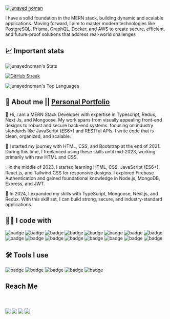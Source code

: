 <a href="https://junayednoman.vercel.app/" target="_blank">
<img alt="junayed noman" src="https://i.postimg.cc/8Pr8qDKy/junayed-noman.png" />
</a>

I have a solid foundation in the MERN stack, building dynamic and scalable applications. Moving forward, I aim to master modern technologies like PostgreSQL, Prisma, GraphQL, Docker, and AWS to create secure, efficient, and future-proof solutions that address real-world challenges

## 📈 Important stats
![junayednoman's Stats](https://github-readme-stats.vercel.app/api?username=junayednoman&theme=default&show_icons=true&hide_border=false&count_private=true)

<a href="https://git.io/streak-stats"><img src="https://streak-stats.demolab.com?user=junayednoman" alt="GitHub Streak" /></a>

![junayednoman's Top Languages](https://github-readme-stats.vercel.app/api/top-langs/?username=junayednoman&theme=default&show_icons=true&hide_border=false&layout=compact)

## 💫 About me || <a href="https://junayednoman.vercel.app/" target="_blank">Personal Portfolio</a>
👋 Hi, I am a MERN Stack Developer with expertise in Typescript, Redux, Next Js, and Mongoose. My work spans from visually appealing front-end designs to robust and secure back-end systems. focusing on industry standards like JavaScript (ES6+) and RESTful APIs. I write code that is clean, organized, and scalable.

🌱 I started my journey with HTML, CSS, and Bootstrap at the end of 2021. During this time, I freelanced using these skills until mid-2023, working primarily with raw HTML and CSS.

💡In the middle of 2023, I started learning HTML, CSS, JavaScript (ES6+), React.js, and Tailwind CSS for responsive designs. I explored Firebase Authentication and gained foundational knowledge in Node.js, MongoDB, Express, and JWT.

🚀 In 2024, I expanded my skills with TypeScript, Mongoose, Next.js, and Redux. With this skill set, I can build strong, secure, and industry-standard applications.

## 🧑‍💻 I code with
<p>
<img alt="badge" src="https://img.shields.io/badge/HTML5-E34F26?style=for-the-badge&logo=html5&logoColor=white" />
<img alt="badge" src="https://img.shields.io/badge/CSS3-1572B6?style=for-the-badge&logo=css3&logoColor=white" />
<img alt="badge" src="https://img.shields.io/badge/Tailwind_CSS-38B2AC?style=for-the-badge&logo=tailwind-css&logoColor=white" />
<img alt="badge" src="https://img.shields.io/badge/JavaScript-323330?style=for-the-badge&logo=javascript&logoColor=F7DF1E" />
<img alt="badge" src="https://img.shields.io/badge/TypeScript-007ACC?style=for-the-badge&logo=typescript&logoColor=white" />
<img alt="badge" src="https://img.shields.io/badge/React-20232A?style=for-the-badge&logo=react&logoColor=61DAFB" />
<img alt="badge" src="https://img.shields.io/badge/Redux-593D88?style=for-the-badge&logo=redux&logoColor=white" />
<img alt="badge" src="https://img.shields.io/badge/React_Query-FF4154?style=for-the-badge&logo=ReactQuery&logoColor=white" />
<img alt="badge" src="https://img.shields.io/badge/next%20js-000000?style=for-the-badge&logo=nextdotjs&logoColor=white" />
<img alt="badge" src="https://img.shields.io/badge/Node%20js-339933?style=for-the-badge&logo=nodedotjs&logoColor=white" />
<img alt="badge" src="https://img.shields.io/badge/Express%20js-000000?style=for-the-badge&logo=express&logoColor=white" />
<img alt="badge" src="https://img.shields.io/badge/MongoDB-4EA94B?style=for-the-badge&logo=mongodb&logoColor=white" />
<img alt="badge" src="https://img.shields.io/badge/JWT-000000?style=for-the-badge&logo=JSON%20web%20tokens&logoColor=white" />
<img alt="badge" src="https://img.shields.io/badge/Ant%20Design-1890FF?style=for-the-badge&logo=antdesign&logoColor=white" />
<img alt="badge" src="https://img.shields.io/badge/shadcn%2Fui-000000?style=for-the-badge&logo=shadcnui&logoColor=white" />
<img alt="badge" src="https://img.shields.io/badge/React_Router-CA4245?style=for-the-badge&logo=react-router&logoColor=white" />
</p>

## 🛠️ Tools I use
<p>
<img alt="badge" src="https://img.shields.io/badge/VSCode-0078D4?style=for-the-badge&logo=visual%20studio%20code&logoColor=white" />
<img alt="badge" src="https://img.shields.io/badge/Postman-FF6C37?style=for-the-badge&logo=Postman&logoColor=white" />
<img alt="badge" src="https://img.shields.io/badge/GIT-E44C30?style=for-the-badge&logo=git&logoColor=white" />
<img alt="badge" src="https://img.shields.io/badge/GitHub-100000?style=for-the-badge&logo=github&logoColor=white" />
<img alt="badge" src="https://img.shields.io/badge/Vercel-000000?style=for-the-badge&logo=vercel&logoColor=white" />
</p>

## Reach Me
<p style="padding: 40px 0;">
  <a href="https://www.facebook.com/JunayedNoman.me" target="_blank"><img src="https://img.shields.io/badge/Facebook-1877F2?style=for-the-badge&logo=facebook&logoColor=white" /></a>
  <a href="https://www.linkedin.com/in/junayed-noman/" target="_blank"><img src="https://img.shields.io/badge/LinkedIn-0077B5?style=for-the-badge&logo=linkedin&logoColor=white" /></a>
  <a href="https://x.com/junayednoman" target="_blank"><img src="https://img.shields.io/badge/X-000000?style=for-the-badge&logo=x&logoColor=white" /></a>
  <a href="mailto:junayednoman05@gmail.com" target="_blank"><img src="	https://img.shields.io/badge/junayednoman05@gmail.com-D14836?style=for-the-badge&logo=gmail&logoColor=white" /></a>
</p>
